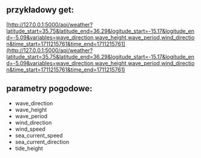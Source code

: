 ## przykładowy get:
[http://127.0.0.1:5000/api/weather?latitude_start=35.75&latitude_end=36.29&logitude_start=-15.17&logitude_end=-5.09&variables=wave_direction,wave_height,wave_period,wind_direction&time_start=1711215761&time_end=1711215761](http://127.0.0.1:5000/api/weather?latitude_start=35.75&latitude_end=36.29&logitude_start=-15.17&logitude_end=-5.09&variables=wave_direction,wave_height,wave_period,wind_direction&time_start=1711215761&time_end=1711215761)

## parametry pogodowe:
- wave_direction
- wave_height
- wave_period
- wind_direction
- wind_speed
- sea_current_speed
- sea_current_direction
- tide_height
